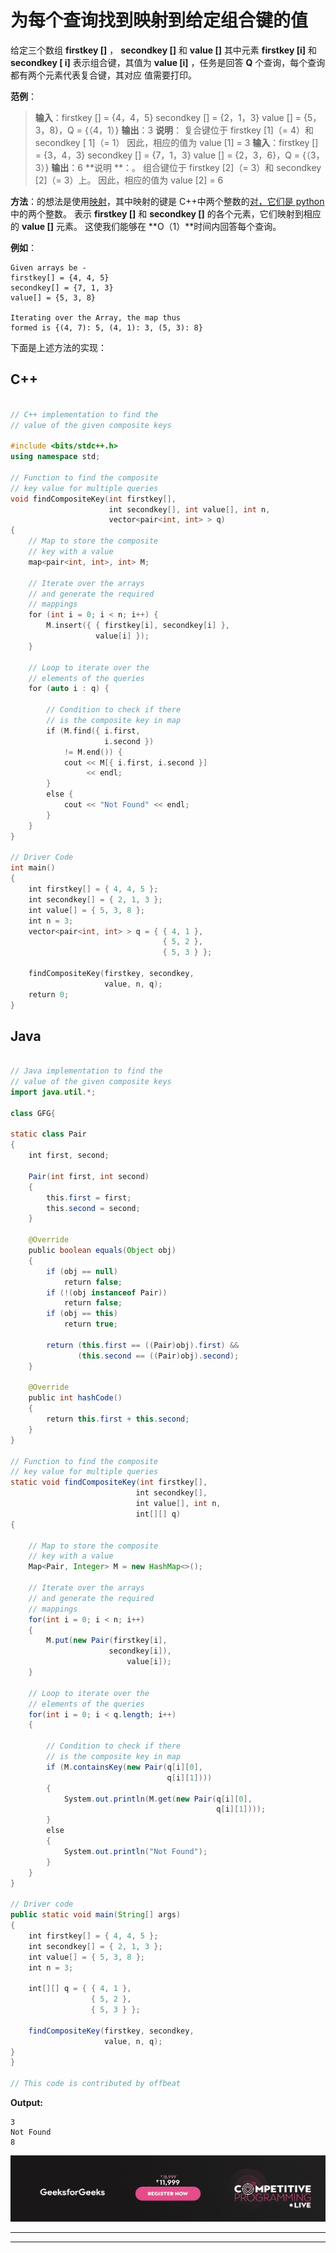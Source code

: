 # 为每个查询找到映射到给定组合键的值

给定三个数组 **firstkey []** ， **secondkey []** 和 **value []** 其中元素 **firstkey [i]** 和 **secondkey [ i]** 表示组合键，其值为 **value [i]** ，任务是回答 **Q** 个查询，每个查询都有两个元素代表复合键，其对应 值需要打印。

**范例**：

> **输入**：firstkey [] = {4，4，5}
> secondkey [] = {2，1，3}
> value [] = {5，3，8}，Q = {（4，1）}
> **输出**：3
> **说明**：
> 复合键位于 firstkey [1]（= 4）和 secondkey [ 1]（= 1）
> 因此，相应的值为 value [1] = 3
> **输入**：firstkey [] = {3，4，3}
> secondkey [] = {7，1，3}
> value [] = {2，3，6}，Q = {（3，3）}
> **输出**：6
> **说明 **：。
> 组合键位于 firstkey [2]（= 3）和 secondkey [2]（= 3）上。
> 因此，相应的值为 value [2] = 6

**方法**：的想法是使用[映射](http://www.geeksforgeeks.org/map-associative-containers-the-c-standard-template-library-stl/)，其中映射的键是 C++中两个整数的[对，它们是 python](https://www.geeksforgeeks.org/pair-in-cpp-stl/) 中的两个整数。 表示 **firstkey []** 和 **secondkey []** 的各个元素，它们映射到相应的 **value []** 元素。 这使我们能够在 **O（1）**时间内回答每个查询。

**例如**：

```
Given arrays be -
firstkey[] = {4, 4, 5}
secondkey[] = {7, 1, 3}
value[] = {5, 3, 8}

Iterating over the Array, the map thus 
formed is {(4, 7): 5, (4, 1): 3, (5, 3): 8}

```

下面是上述方法的实现：

## C++

```cpp

// C++ implementation to find the 
// value of the given composite keys 

#include <bits/stdc++.h> 
using namespace std; 

// Function to find the composite 
// key value for multiple queries 
void findCompositeKey(int firstkey[], 
                      int secondkey[], int value[], int n, 
                      vector<pair<int, int> > q) 
{ 
    // Map to store the composite 
    // key with a value 
    map<pair<int, int>, int> M; 

    // Iterate over the arrays 
    // and generate the required 
    // mappings 
    for (int i = 0; i < n; i++) { 
        M.insert({ { firstkey[i], secondkey[i] }, 
                   value[i] }); 
    } 

    // Loop to iterate over the 
    // elements of the queries 
    for (auto i : q) { 

        // Condition to check if there 
        // is the composite key in map 
        if (M.find({ i.first, 
                     i.second }) 
            != M.end()) { 
            cout << M[{ i.first, i.second }] 
                 << endl; 
        } 
        else { 
            cout << "Not Found" << endl; 
        } 
    } 
} 

// Driver Code 
int main() 
{ 
    int firstkey[] = { 4, 4, 5 }; 
    int secondkey[] = { 2, 1, 3 }; 
    int value[] = { 5, 3, 8 }; 
    int n = 3; 
    vector<pair<int, int> > q = { { 4, 1 }, 
                                  { 5, 2 }, 
                                  { 5, 3 } }; 

    findCompositeKey(firstkey, secondkey, 
                     value, n, q); 
    return 0; 
} 

```

## Java

```java

// Java implementation to find the 
// value of the given composite keys 
import java.util.*; 

class GFG{ 

static class Pair 
{ 
    int first, second; 

    Pair(int first, int second) 
    { 
        this.first = first; 
        this.second = second; 
    } 

    @Override
    public boolean equals(Object obj) 
    { 
        if (obj == null) 
            return false; 
        if (!(obj instanceof Pair)) 
            return false; 
        if (obj == this) 
            return true; 

        return (this.first == ((Pair)obj).first) && 
               (this.second == ((Pair)obj).second); 
    } 

    @Override
    public int hashCode() 
    { 
        return this.first + this.second; 
    } 
} 

// Function to find the composite 
// key value for multiple queries 
static void findCompositeKey(int firstkey[], 
                            int secondkey[],  
                            int value[], int n, 
                            int[][] q) 
{ 

    // Map to store the composite 
    // key with a value 
    Map<Pair, Integer> M = new HashMap<>(); 

    // Iterate over the arrays 
    // and generate the required 
    // mappings 
    for(int i = 0; i < n; i++) 
    { 
        M.put(new Pair(firstkey[i],  
                      secondkey[i]),  
                          value[i]); 
    } 

    // Loop to iterate over the 
    // elements of the queries 
    for(int i = 0; i < q.length; i++) 
    { 

        // Condition to check if there 
        // is the composite key in map 
        if (M.containsKey(new Pair(q[i][0], 
                                   q[i][1]))) 
        { 
            System.out.println(M.get(new Pair(q[i][0], 
                                              q[i][1]))); 
        } 
        else 
        { 
            System.out.println("Not Found"); 
        } 
    } 
} 

// Driver code 
public static void main(String[] args) 
{ 
    int firstkey[] = { 4, 4, 5 }; 
    int secondkey[] = { 2, 1, 3 }; 
    int value[] = { 5, 3, 8 }; 
    int n = 3; 

    int[][] q = { { 4, 1 }, 
                  { 5, 2 }, 
                  { 5, 3 } }; 

    findCompositeKey(firstkey, secondkey, 
                     value, n, q); 
} 
} 

// This code is contributed by offbeat 

```

**Output:** 

```
3
Not Found
8

```

[![competitive-programming-img](img/5211864e7e7a28eeeb039fa5d6073a24.png)](https://practice.geeksforgeeks.org/courses/competitive-programming-live?utm_source=geeksforgeeks&utm_medium=article&utm_campaign=gfg_article_cp)

* * *

* * *



